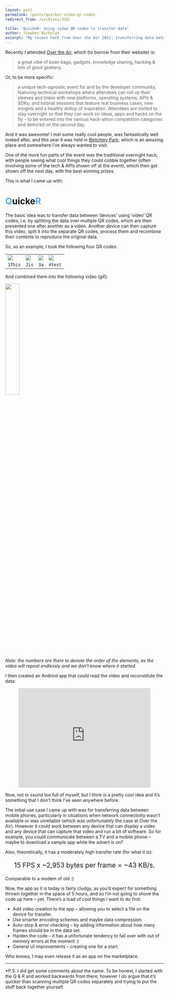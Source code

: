 ```yaml
---
layout: post
permalink: /posts/quicker-video-qr-codes
redirect_from: /archives/310/

title: 'QuickeR: Using video QR codes to transfer data'
author: Stephen Nicholas
excerpt: "My recent hack from Over the Air 2011: transferring data between devices using 'video' QR codes."
---
```

Recently I attended [Over the Air][1], which (to borrow from their website) is:

> a great vibe of bean bags, gadgets, knowledge sharing, hacking & lots of good geekery.

Or, to be more specific:

> a unique tech-agnostic event for and by the developer community, featuring technical workshops where attendees can roll up their sleeves and tinker with new platforms, operating systems, APIs & SDKs; and tutorial sessions that feature real business cases, new insights and a healthy dollop of inspiration. Attendees are invited to stay overnight so that they can work on ideas, apps and hacks on the fly – to be entered into the various hack-athon competition categories and demo’ed on the second day.

And it was awesome! I met some really cool people, was fantastically well looked after, and this year it was held in [Bletchley Park][2]; which is an amazing place and somewhere I&#8217;ve always wanted to visit.
 
One of the more fun parts of the event was the traditional overnight hack; with people seeing what cool things they could cobble together (often involving some of the tech & APIs shown off at the event), which then got shown off the next day, with the best winning prizes.
 
This is what I came up with:
 
# <span style="color:#59ACFF;">Q</span>uicke<span style="color:#59ACFF;">R</span>

The basic idea was to transfer data between &#8216;devices&#8217; using &#8216;video&#8217; QR codes, i.e. by splitting the data over multiple QR codes, which are then presented one after another as a video. Another device can then capture this video, split it into the separate QR codes, process them and recombine their contents to reproduce the original data.

So, as an example, I took the following four QR codes:

<table id="qrtable">
  <tr>
    <td>
      <img src="{{ site.baseurl }}/assets/img/1.png" />
    </td>
    <td>
      <img src="{{ site.baseurl }}/assets/img/2.png" />
    </td>
    <td>
      <img src="{{ site.baseurl }}/assets/img/3.png" />
    </td>
    <td>
      <img src="{{ site.baseurl }}/assets/img/4.png" />
    </td>
  </tr>
  <tr>
    <td>
      <code>1This</code>
    </td>
    <td>
      <code>2is</code>
    </td>
    <td>
      <code>3a</code>
    </td>
    <td>
      <code>4test</code>
    </td>
  </tr>
</table>
 
And combined them into the following video (gif):
 
<img src="{{ site.baseurl}}/assets/img/fast.gif" style="width:30%" />

*Note: the numbers are there to denote the order of the elements, as the video will repeat endlessly and we don&#8217;t know where it started.*
 
I then created an Android app that could read the video and reconstitute the data:

<div style="width:100%; text-align:center">
  <iframe width="420" height="315" src="https://www.youtube.com/embed/RPM-oDcWcrk" frameborder="0" allowfullscreen></iframe>
</div>
 
Now, not to sound too full of myself, but I think is a pretty cool idea and it&#8217;s something that I don&#8217;t think I&#8217;ve seen anywhere before. 

The initial use case I came up with was for transferring data between mobile phones, particularly in situations when network connectivity wasn&#8217;t available or was unreliable (which was unfortunately the case at Over the Air). However it could work between any device that can display a video and any device that can capture that video and run a bit of software. So for example, you could communicate between a TV and a mobile phone &#8211; maybe to download a sample app while the advert is on?

Also, theoretically, it has a moderately high transfer rate (for what it is):

<p style="text-align:center;font-size:150%;">
  15 FPS x ~2,953 bytes per frame = ~43 KB/s.
</p>

Comparable to a modem of old :)

Now, the app as it is today is fairly cludgy, as you&#8217;d expect for something thrown together in the space of 5 hours, and so I&#8217;m not going to shove the code up here &#8211; yet. There&#8217;s a load of cool things I want to do first:

  * Add video creation to the app &#8211; allowing you to select a file on the device for transfer.
  * Use smarter encoding schemes and maybe data compression.
  * Auto-stop & error checking &#8211; by adding information about how many frames should be in the data set.
  * Harden the code &#8211; it has a unfortunate tendency to fall over with out of memory errors at the moment :)
  * General UI improvements &#8211; creating one for a start.

Who knows, I may even release it as an app on the marketplace.

---

*P.S. I did get some comments about the name. To be honest, I started with the Q & R and worked backwards from there; however I do argue that it&#8217;s quicker than scanning multiple QR codes separately and trying to put the stuff back together yourself.

 [1]: http://overtheair.org/blog/
 [2]: http://en.wikipedia.org/wiki/Bletchley_Park
